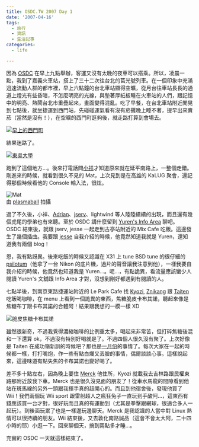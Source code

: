 ```yaml
---
title: OSDC.TW 2007 Day 1
date: '2007-04-16'
tags:
  - 旅行
  - 資訊
  - 生活記事
categories:
  - life

---
```

因為 [OSDC](http://osdc.tw/) 在早上九點舉辦，客運又沒有太晚的夜車可以搭乘。所以，凌晨一點，我到了嘉義火車站，搭上了三十二次往台北的莒光號列車。在一個印象中充滿迅速流動人群的都市裡，早上六點鐘的台北車站顯得空曠，從月台往車站長長的通道上燈光有些昏暗，不怎麼明亮的光線，與墊著厚紙板睡在火車站的人們，跟記憶中的明亮、熱鬧台北市重疊起來，畫面變得混亂。吃了早餐，在台北車站附近閒晃到七點後，就坐捷運到西門站，先碰碰運氣看有沒有菸攤晚上睡不著，提早出來賣菸（當然是沒有！），在空曠的西門町逛夠後，就走路打算到會場去。  

[![早上的西門町](images/0.jpg)](http://www.flickr.com/photos/yurenju/460932887/ "Photo Sharing")

結果迷路了。  

[![東吳大學](images/1.jpg)](http://www.flickr.com/photos/yurenju/460931118/ "Photo Sharing")

跑到了這個地方…。後來打電話問[小祥](http://blog.360.yahoo.com/blog-PjbKFpMic6eL7XntfTr22ug-?cq=1)才知道原來就在延平南路上，一整個走錯。剛進來的時候，就看到很久不見的 Mat，上次見到是在高雄的 KaLUG 聚會，還記得那個時候看他的 Console 輸入法，很炫。  

![Mat](images/2.jpg)  
由 [plasmaball](http://flickr.com/people/plasmaball/ "plasmaball") 拍攝

過了不久後，小祥、[Adrian](http://wshlab2.ee.kuas.edu.tw/personal/adrian/)、[jserv](http://blog.linux.org.tw/%7Ejserv/)、lightwind 等人陸陸續續的出現，而且還有幾個虎尾的學弟也有來聽。至於 OSDC 講什麼留到 [Yuren's Info Area](http://yurinfore.blogspot.com/) 聊吧。 OSDC 結束後，就跟 jserv, jesse 一起走到古亭站附近的 Mix Cafe 吃飯。這邊發生了幾個插曲。我要跟 [jesse](http://people.debian.org.tw/%7Ejesse/blog/) 自我介紹的時候，他竟然知道我就是 Yuren，還知道我有兩個 blog！  

恩，我有點訝異。後來吃飯的時候又認識在 X31 上 tune BSD tune 的很仔細的 [psilotum](http://nudum-cafe.blogspot.com/)（他拿了一台 Nikon 的底片機，過片的聲音讓我注意到他），一樣我要自我介紹的時候，他竟然也知道我是 Yuren…。呃…，有點詭異，看流量應該蠻少人閱讀 Yuren's 文舖跟 Info Area 才對，沒想到剛好都遇到有閱讀的人。  

七點半後，到南京東路捷運站附近的 Le Park Cafe 找 [Kyozi](http://kyozi.blogspot.com/ "Kyozi"), [Znikang](http://znikang.blogspot.com/ "Znikang") 跟 [Taiten](http://taiten987.blogspot.com/ "Taiten") 吃飯喝咖啡，在 menu 上看到一個詭異的東西，焦糖脆皮卡布其諾，聽起來像是焦糖布丁跟卡布其諾的合體阿！結果跟我想的一模一樣 XD  

![脆皮焦糖卡布其諾](images/3.jpg)

雖然很新奇，不過我覺得濃縮咖啡的比例重太多，喝起來非常苦，但打碎焦糖後混和一下還算 ok，不過沒有特別好喝就是了。不過四個人很久沒有聚了。上次好像是 Taiten 在成功嶺新訓的時候吧？那也是[一月份](http://yurenju.blogspot.com/2007/01/blog-post_22.html)的事情了。每次大家在一起的時候都一樣，打打嘴炮，作一些有點白爛又丟臉的事情，偶爾談談心事。這樣說起來，這邊味道有點失焦的卡布其諾也變好喝了。  

差不多十點左右，因為晚上要住 [Merck](http://merckhung.blogspot.com/) 他住所，Kyozi 就載我去吉林路跟民權東路那附近放我下車。Merck 也是很久沒見面的朋友了！從車水馬龍的間隙看到他站在斑馬線的另外一頭跟我揮手真的超開心的。而且到他宿舍後，發現他買了 Wii！我們兩個玩 Wii sport 跟雷射超人之瘋狂兔子一直玩到手酸阿…，這東西有錢應該買一台才對，很好玩而且真的有運動到（尤其是拳擊跟網球，很適合多人一起玩）。到後面玩累了也是一樣邊玩邊聊天。Merck 是我認識的人當中對 Linux 熱情可以很持續的朋友。Wii 結束後，又去敦化南路誠品（這會不會太大阿，二十四小時的耶）小逛一下。回來聊個天，搞到兩點多才睡…。  

充實的 OSDC 一天就這樣結束了。